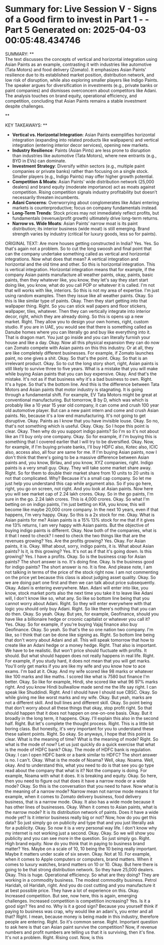 Summary for: Live Session V - Signs of a Good firm to invest in Part 1 - - Part 5
Generated on: 2025-04-03 00:05:48.434746
==================================================

SUMMARY:
**  
The text discusses the concepts of vertical and horizontal integration using Asian Paints as an example, contrasting it with industries like automotive (Tata Motors) and food delivery (Zomato). It emphasizes Asian Paints' resilience due to its established market position, distribution network, and low risk of disruption, while also exploring smaller players like Indigo Paints. The speaker argues for diversification in investments (e.g., private banks or paint companies) and dismisses overconcern about competitors like Adani. The analysis touches on brand equity, operational efficiency, and competition, concluding that Asian Paints remains a stable investment despite challenges.  

**

KEY TAKEAWAYS:
**  
- **Vertical vs. Horizontal Integration**: Asian Paints exemplifies horizontal integration (expanding into related products like wallpapers) and vertical integration (entering interior decor services), opening new markets.  
- **Industry Resilience**: Paints (Asian Pints) are less prone to disruption than industries like automotive (Tata Motors), where new entrants (e.g., BYD in EVs) can dominate.  
- **Investment Strategy**: Diversify within sectors (e.g., multiple paint companies or private banks) rather than focusing on a single stock. Smaller players (e.g., Indigo Paints) may offer higher growth potential.  
- **Competition & Moats**: Asian Paints' wide distribution network (25,000 dealers) and brand equity (moderate importance) act as moats against competition. Rising competition signals industry profitability but doesn’t necessarily threaten incumbents.  
- **Adani Concerns**: Overworrying about conglomerates like Adani entering markets is counterproductive; focus on company fundamentals instead.  
- **Long-Term Trends**: Stock prices may not immediately reflect profits, but fundamentals (revenue/profit growth) ultimately drive long-term returns.  
- **Narrow vs. Wide Moats**: Asian Paints’ narrow moat is its paint distribution; its interior business (wide moat) is still emerging. Brand strength varies by industry (critical for luxury goods, less so for paints).

ORIGINAL TEXT:
Are more houses getting constructed in India? Yes. Yes. So that's again not a problem. So to cut the long swoosh and final point that can the company undertake something called as vertical and horizontal integrations. Now what does that mean? A vertical integration and horizontal and the old time and other. So this is horizontal integration. This is vertical integration. Horizontal integration means that for example, if the company Asian paints manufacture all weather paints, okay, paints, basic paints, then they whatever like, you know, they let's say they start start doing like, you know, what do you call POP or whatever it is called. I'm not that will works with like, interiors. So this is not my area of expertise. I'm just using random examples. Then they issue like all weather paints. Okay. So this is like similar type of paints. Okay. Then they start getting into that wallpaper thing. Right. So you can stick wall papers and floor stickers, wallpaper, tiles, whatever. Then they can vertically integrate into interior decor, right, which they are already doing. So this is opens up a new market. Right. They allow you to design your own homes, right, custom studio. If you are in UAE, you would see that there is something called as Danube homes where you can literally go and buy like everything into it. That is dragon mart. You just go inside and you can literally furnish your house and like a day. Okay. Now all this physical expansion they can do now can Zomato compete with Asian paints on this this industry. Or at all, they are like completely different businesses. For example, if Zomato launches paint, no one gives a shit. Okay. So that's the point. Okay. So that is an irrelevant product. Okay. So to cut the long story short, right, Asian paints is still likely to survive three to five years. What is a mistake that you will make while buying Asian paints that you can buy expensive. Okay. And that's the mistake. It's not as if that business why it's a bad business to own. Right. It's a hype. So that's the bottom line. And this is the difference between Tata Motors and Asian paints that motor industry is stagnating. It is going through a fundamental shift. For example, EV Tata Motors might be great at conventional manufacturing. But tomorrow, B by D, which was which is probably like a 10 year 15 year old company, it can come and crush 100 year old automotive player. But can a new paint intern and come and crush Asian paints. No, because it's a low end manufacturing. It's not going to get disruptive. Okay. Paints as I know that you have invisible louse. Okay. So no, that's not something which is useful. Okay. Okay. So I hope this point is clear. Okay. Then why do you support indigo paints? So I'm so it's not about like an I'll buy only one company. Okay. So for example, if I'm buying this is something that I covered earlier that I will try to be diversified. Okay. Now, for example, if I'm buying private banks, I'll buy HDFC also, Kotec also, ICIC also, access also, all four are same for me. If I'm buying Asian paints, now I don't think that there's going to be a massive difference between Asian paints and, you know, Birlau, and you know, XYZ companies, right. Indigo paints is a very small guy. Okay. They will take some market share away. Right. So for them to double their market share from 10 units to 20 units is not that complicated. Why? Because it's a small cap company. So let me just help you understand this cap while argument also. So if you go here, right, you go on screen, not right. And you look at Asian paints. Now here you will see market cap of 2.24 lakh crores. Okay. So in the go paints, I'm sure in the go. 2.24 lakh crores. This is 4,000 crores. Okay. So what I'm betting on on indigo paints, I'm just betting on KIA, you know, this will become like maybe 20,000 crore company. In the next 10 years, even if that happens, I'm very happy. Okay. So this is a 2x stock for me. Okay. What is Asian paints for me? Asian paints is a 15% 13% stock for me that if it gives me 13% returns, I am very happy with Asian paints. But the objective of buying indigo paints is different. Okay. Now both of the companies, what is it that I need to check? I need to check the two things like that are the revenues growing? Yes. Are the profits growing? Yes. Okay. For Asian paints, it is. Okay. What about, sorry, indigo paints, it is. What about Asian paints? Is it, is this growing? Yes. It's not as if that it's going down. Is this growing? Yes. I have a profits. Okay. So is the business crap for Asian paints? The short answer is no. It's doing fine. Okay. Is the business good for indigo paints? The short answer is no. It is fine. And please note, I am not talking in terms of the price of the stock right now. I am not commenting on the price yet because this class is about judging asset quality. Okay. So we are doing part one first and then we can talk about price subsequently. Okay. Adani is entering everywhere. Man. Adani will enter into like, you know, stock market ports also the next time you take it to leave like Adani will, I don't know like so, what any. So like so bottom line being that you cannot worry about Adani. Right. So they will enter everywhere with that logic you should only buy Adani. Right. So like there's nothing that you can do then. Okay. So yeah. Okay. But yes, for example, Geofinance, should you have like a billionaire hedge or croonic capitalist or whatever you call it? Yes. Okay. So for example, if you're buying Vajaj finance also buy Geofinance. Okay. So yeah. So that's the so one nation two company. I'm like, so I think that can be done like signing as. Right. So bottom line being that don't worry about Adani and all. This will speak tomorrow that how to create like an Adani hedge or a money hedge. Right. That also is important. We have to be realistic. But won't price should fluctuate with profits. It should. But what should happen does not really happens in real life. Right. For example, if you study hard, it does not mean that you will get marks. You'll only get marks if you are like my wife and you know how to ace exams. I'm bad at it. Okay. And my wife scored like 98 marks or whatever like 100 marks and like maths. I scored like what is 7580 but finance I'm better. Okay. So like for example, Hindi, she scored like what 96 97% marks right. And you know Hindi bullwallow made send me the life say right. I can speak like Shuddindi. Right. And I should have I should sue CBSC. Okay. So while giving me like worst marks and my wife. Okay. But yeah, marks are not a different skill. And bull lines and different skill. Okay. So point being that don't worry about all these things that okay, stop profit right. So that should happen that it does not happen on one-on-one basis. Okay. But it broadly in the long term, it happens. Okay. I'll explain this also in the second half. Right. But let's complete the thought process. Right. This is a little bit boring class. But honestly, it's very important for you to understand these these salient points. Right. So okay. So anyways, I hope that this point is clear. What is the meaning of time? What is the meaning of mode? Right. So what is the mode of now? Let us just quickly do a quick exercise that what is the mode of HDFC bank? Okay. The mode of HDFC bank is regulation. Okay. I can I open HDFC bank or a bank similar to HDFC? The short answer is no. I can't. Okay. What is the mode of Noama? Well, okay. Noama. Well, okay. And to understand this, what you need to do is that see you go type read about the company that what is it? Not the company is doing. For example, Noama with what it does. It is breaking and equity. Okay. So here, then you need to figure out that does it have a narrow mode or a wide mode? Okay. So this is the conversation that you need to have. Now what is the meaning of a narrow mode? Narrow mean not narrow mode means it for example, when it comes to Zomato delivery business, food delivery business, that is a narrow mode. Okay. It also has a wide mode because it has other lines of businesses. Okay. When it comes to Asian paints, what is the narrow mode? It is its distribution network of paints. Does it have a wide mode yet? Is it interior business really big or not? Now, how do you get this data? So just simply go on publicity and type that and you just literally ask for a publicity. Okay. So now it is a very personal way life. I don't know why my internet is not working just a second. Okay. Okay. So we will show you publicity and you can see more in the question. So just simply go. Right. High brand equity. Now do you think that in paying to business brand matter? Yes. Maybe on a scale of 10, 10 being the 10 being really important. Maybe it matters under scale of six seven. Okay. Not at 10. For example, when it comes to Apple computers or computers, brand matters. When it comes to luxury watches, brand matters on 10 or 10. Okay. But here there is going to be that strong distribution network. So they have 25,000 dealers. Okay. This is huge. Operational efficiency. So what are they doing? They are working in a commodity business. The modest commodity business. Petrol Haridah, oil Haridah, right. And you do cost cutting and you manufacture it at best possible price. They have a lot of experience on this. Okay. Increased competition. But see, now here, this is again, emerging challenges. Increased competition is competition increasing? Yes. Is it a good sign? Yes and no. Why is it a good sign? Because you yourself think if paying to business was crap, why would like an adani's, you enter and all that? Right. I mean, because money is being made in this industry, therefore people are entering. Right. So it's common sense. Right. Important question to ask here is that can Asian paint survive the competition? Now, if revenue numbers and profit numbers are telling us that it is surviving, then it's fine. It's not a problem. Right. Rising cost. Now, is this 